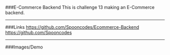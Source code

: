 ###E-Commerce Backend
This is challenge 13 making an E-Commerce backend.

---
###Links
https://github.com/Spooncodes/Ecommerce-Backend
https://github.com/Spooncodes

---
###Images/Demo